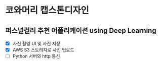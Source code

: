 # 코와머리 캡스톤디자인

## 퍼스널컬러 추천 어플리케이션 using Deep Learning

- [x] 사진 촬영 UI 및 사진 저장
- [x] AWS S3 스토리지로 사진 업로드
- [ ] Python 서버와 http 통신
